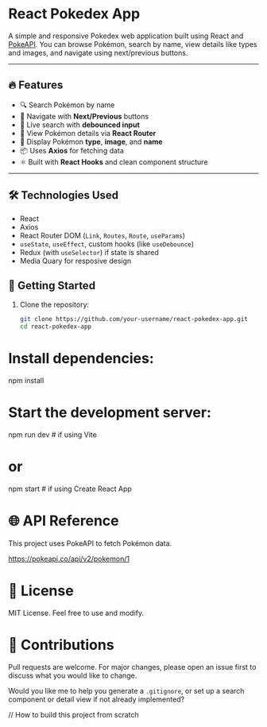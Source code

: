 # React Pokedex App

A simple and responsive Pokedex web application built using React and [PokeAPI](https://pokeapi.co/). You can browse Pokémon, search by name, view details like types and images, and navigate using next/previous buttons.

---

## 🔥 Features

- 🔍 Search Pokémon by name
- 🧭 Navigate with **Next/Previous** buttons
- 🔁 Live search with **debounced input**
- 🔗 View Pokémon details via **React Router**
- 🌈 Display Pokémon **type**, **image**, and **name**
- 📦 Uses **Axios** for fetching data
- ⚛️ Built with **React Hooks** and clean component structure

---

## 🛠️ Technologies Used
- React
- Axios
- React Router DOM (`Link`, `Routes`, `Route`, `useParams`)
- `useState`, `useEffect`, custom hooks (like `useDebounce`)
- Redux (with `useSelector`) if state is shared
- Media Quary for resposive design 


## 🚀 Getting Started

1. Clone the repository:

   ```bash
   git clone https://github.com/your-username/react-pokedex-app.git
   cd react-pokedex-app

# Install dependencies:
npm install

# Start the development server:

npm run dev   # if using Vite
# or
npm start     # if using Create React App

# 🌐 API Reference
This project uses PokeAPI to fetch Pokémon data.

https://pokeapi.co/api/v2/pokemon/1

# 📄 License
MIT License. Feel free to use and modify.

# 🤝 Contributions
Pull requests are welcome. For major changes, please open an issue first to discuss what you would like to change.

Would you like me to help you generate a `.gitignore`, or set up a search component or detail view if not already implemented?



// How to build this project from scratch
